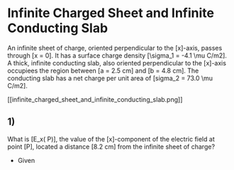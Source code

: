 # Infinite Charged Sheet and Infinite Conducting Slab

An infinite sheet of charge, oriented perpendicular to the \[x\]-axis, 
passes through \[x = 0\]. It has a surface charge density 
\[\sigma_1 = -4.1 \mu C/m2\]. A thick, infinite conducting slab, 
also oriented perpendicular to the \[x\]-axis occupiees the region 
between \[a = 2.5 cm\] and \[b = 4.8 cm\]. The conducting slab has 
a net charge per unit area of \[sigma_2 = 73.0 \mu C/m2\].

[[infinite_charged_sheet_and_infinite_conducting_slab.png]]

## 1)
What is \[E_x( P)\], the value of the \[x\]-component of the electric 
field at point \[P\], located a distance \[8.2 cm\] from the infinite sheet of charge?

* Given